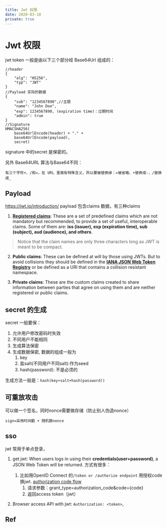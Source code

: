 ```yaml
---
title: Jwt 权限
date: 2020-03-10
private: true
---
```

# Jwt 权限
jwt token 一般是由以下三个部分经 Base64Url 组成的：

    //header
    {
        "alg": "HS256",
        "typ": "JWT"
    }
    //Payload 实际的数据
    {
        "sub": "1234567890",//主题
        "name": "John Doe",
        "exp": 1234567890, (expiration time)：过期时间
        "admin": true
    }
    //Signature
    HMACSHA256(
        base64UrlEncode(header) + "." +
        base64UrlEncode(payload),
        secret)

signature 中的secret 是保密的。

另外 Base64URL 算法与Base64不同：

    有三个字符+、/和=，在 URL 里面有特殊含义，所以要被替换掉：=被省略、+替换成-，/替换成_ 

## Payload
https://jwt.io/introduction/
payload 包含claims 数据，有三种claims

1. [**Registered claims**][iana jwt]:
These are a set of predefined claims which are not mandatory but recommended, to provide a set of useful, interoperable claims. Some of them are: **iss (issuer), exp (expiration time), sub (subject), aud (audience), and others**.

> Notice that the claim names are only three characters long as JWT is meant to be compact.

2. **Public claims**:
These can be defined at will by those using JWTs. But to avoid collisions they should be defined in the [**IANA JSON Web Token Registry**][iana jwt] or be defined as a URI that contains a collision resistant namespace.

3. **Private claims**: 
These are the custom claims created to share information between parties that agree on using them and are neither registered or public claims.


## secret 的生成
secret 一般要保：
1. 允许用户修改密码时失效
2. 不同用户不能相同
3. 生成算法保密
3. 生成数据保密, 数据的组成一般为
    1. key 
    1. 盐salt(不同用户不同salt):作为seed
    2. hash(password): 不是必须的

生成方法一般是：`hash(key+salt+hash(password))`

## 可重放攻击
可以做一个签名，同时nonce需要做存储（防止别人伪造nonce）

    sign=采用时间戳 + 随机数nonce

## sso
jwt 常用于单点登录，
1. get jwt: When users logs in using their **credentials(user+password)**, a JSON Web Token will be returned. 方式有很多：
    1. 比如用OpenID Connect 的`/token or /authorize endpoint` 用授权code换jwt. [authorization code flow](https://openid.net/specs/openid-connect-core-1_0.html#CodeFlowAuth)
        1. 请求参数：grant_type=authorization_code&code={code}
        2. 返回access token（jwt）

2. Browser access API with jwt: `Authorization: <token>`, 

## Ref
[iana jwt]: https://www.iana.org/assignments/jwt/jwt.xhtml